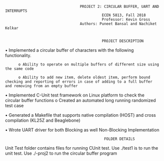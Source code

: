                                       PROJECT 2: CIRCULAR BUFFER, UART AND INTERRUPTS
                                                ECEN 5813, Fall 2018
                                                Professor: Kevin Gross
                                      Authors: Puneet Bansal and Nachiket Kelkar


                                                PROJECT DESCRIPTION
  
•	Implemented a circular buffer of characters with the following functionality.

          o	Ability to operate on multiple buffers of different size using the same code 
          
          o	Ability to add new item, delete oldest item, perform bound checking and reporting of errors in case of adding to a full buffer             and removing from an empty buffer 
  
•	Implemented C-Unit test framework on Linux platform to check the circular buffer functions
          o	Created an automated long running randomized test case 
  
•	Generated a Makefile that supports native compilation (HOST) and cross compilation (KL25Z and Beaglebone)

•	Wrote UART driver for both Blocking as well Non-Blocking Implementation  

                                                 FOLDER DETAILS


Unit Test folder contains files for running CUnit test. 
Use ./test1 is to run the unit test.
Use ./-proj2 to run the circular buffer program
